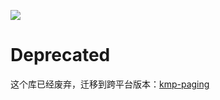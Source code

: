 [![](https://jitpack.io/v/zj565061763/paging.svg)](https://jitpack.io/#zj565061763/paging)

# Deprecated

这个库已经废弃，迁移到跨平台版本：[kmp-paging](https://github.com/zj565061763/kmp-paging)